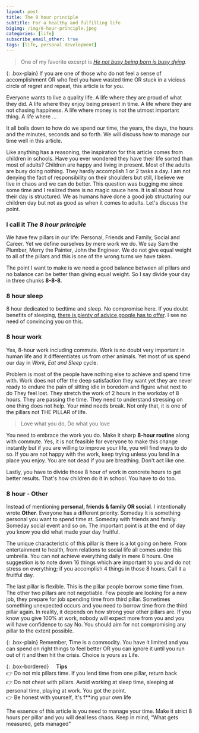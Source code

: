 ```yaml
---
layout: post
title: The 8 hour principle
subtitle: For a healthy and fulfilling life
bigimg: /img/8-hour-principle.jpeg
categories: [life]
subscribe_email_other: true
tags: [life, personal development]
---
```


>One of my favorite excerpt is [*He not busy being born is busy dying*](https://en.wikipedia.org/wiki/It%27s_Alright,_Ma_(I%27m_Only_Bleeding)).

{: .box-plain}
If you are one of those who do not feel a sense of accomplishment OR who feel	 you have wasted time OR stuck in a vicious circle of regret and repeat, this article is for you.

Everyone wants to live a quality life. A life where they are proud of what they did. A life where they enjoy being present in time. A life where they are not chasing happiness. A life where money is not the utmost important thing. A life where ...

It all boils down to how do we spend our time, the years, the days, the hours and the minutes, seconds and so forth. We will discuss how to manage our time well in this article.

Like anything has a reasoning, the inspiration for this article comes from children in schools. Have you ever wondered they have their life sorted than most of adults? Children are happy and living in present. Most of the adults are busy doing nothing. They hardly accomplish 1 or 2 tasks a day. I am not denying the fact of responsibility on their shoulders but still, I believe we live in chaos and we can do better. This question was bugging me since some time and I realized there is no magic sauce here. It is all about how their day is structured. We as humans have done a good job structuring our children day but not as good as when it comes to adults. Let's discuss the point.


### I call it *The 8 hour principle*

We have few pillars in our life: Personal, Friends and Family, Social and Career. Yet we define ourselves by mere work we do. We say Sam the Plumber, Merry the Painter, John the Engineer. We do not give equal weight to all of the pillars and this is one of the wrong turns we have taken.

The point I want to make is we need a good balance between all pillars and no balance can be better than giving equal weight. So I say divide your day in three chunks **8-8-8**.

### 8 hour sleep
8 hour dedicated to bedtime and sleep. No compromise here. If you doubt benefits of sleeping, [there is plenty of advice google has to offer](https://www.google.com/search?q=benefits+of+sleeping). I see no need of convincing you on this.

### 8 hour work
Yes, 8-hour work including commute. Work is no doubt very important in human life and it differentiates us from other animals. Yet most of us spend our day in *Work, Eat and Sleep* cycle. 

Problem is most of the people have nothing else to achieve and spend time with. Work does not offer the deep satisfaction they want yet they are never ready to endure the pain of sitting idle in boredom and figure what next to do They feel lost. They stretch the work of 2 hours in the workday of 8 hours. They are passing the time. They need to understand stressing on one thing does not help. Your mind needs break. Not only that, it is one of the pillars not THE PILLAR of life.

>Love what you do, Do what you love

You need to embrace the work you do. Make it sharp **8-hour routine** along with commute. Yes, it is not feasible for everyone to make this change instantly but if you are willing to improve your life, you will find ways to do so. If you are not happy with the work, keep trying unless you land in a place you enjoy. You are not dead if you are breathing. Don't act like one.

Lastly, you have to divide those 8 hour of work in concrete hours to get better results. That's how children do it in school. You have to do too.

### 8 hour - Other
Instead of mentioning **personal, friends & family OR social**. I intentionally wrote **Other**. Everyone has a different priority. Someday it is something personal you want to spend time at. Someday with friends and family. Someday social event and so on. The important point is at the end of day you know you did what made your day fruitful.

The unique characteristic of this pillar is there is a lot going on here. From entertainment to health, from relations to social life all comes under this umbrella. You can not achieve everything daily in mere 8 hours. One suggestion is to note down 16 things which are important to you and do not stress on everything; if you accomplish 4 things in those 8 hours. Call it a fruitful day.

The last pillar is flexible. This is the pillar people borrow some time from. The other two pillars are not negotiable. Few people are looking for a new job, they prepare for job spending time from third pillar. Sometimes something unexpected occurs and you need to borrow time from the third pillar again. In reality, it depends on how strong your other pillars are. If you know you give 100% at work, nobody will expect more from you and you will have confidence to say No. You should aim for not compromising any pillar to the extent possible.

{: .box-plain}
Remember, Time is a commodity. You have it limited and you can spend on right things to feel better OR you can ignore it until you run out of it and then hit the crisis. Choice is yours as Life.

{: .box-bordered}
&nbsp;&nbsp;&nbsp;&nbsp;**Tips**
<br/>👉 Do not mix pillars time. If you lend time from one pillar, return back
<br/>👉 Do not cheat with pillars. Avoid working at sleep time, sleeping at personal time, playing at work. You got the point.
<br/>👉 Be honest with yourself, It's f**ing your own life

The essence of this article is you need to manage your time. Make it strict 8 hours per pillar and you will deal less chaos. Keep in mind, “What gets measured, gets managed"


